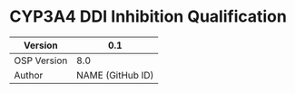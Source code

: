 # CYP3A4 DDI Inhibition Qualification



| Version     | 0.1              |
| ----------- | ---------------- |
| OSP Version | 8.0              |
| Author      | NAME (GitHub ID) |

